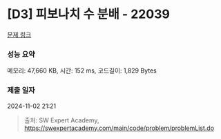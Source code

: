# [D3] 피보나치 수 분배 - 22039 

[문제 링크](https://swexpertacademy.com/main/code/problem/problemDetail.do?contestProbId=AZGSf4TaM08DFAXd) 

### 성능 요약

메모리: 47,660 KB, 시간: 152 ms, 코드길이: 1,829 Bytes

### 제출 일자

2024-11-02 21:21



> 출처: SW Expert Academy, https://swexpertacademy.com/main/code/problem/problemList.do